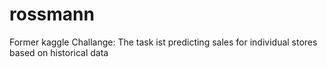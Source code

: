 # rossmann
Former kaggle Challange: The task ist predicting sales for individual stores based on historical data

